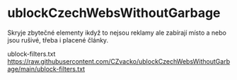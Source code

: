# ublockCzechWebsWithoutGarbage
Skryje zbytečné elementy ikdyž to nejsou reklamy ale zabírají místo a nebo jsou rušivé, třeba i placené články.

ublock-filters.txt
https://raw.githubusercontent.com/CZvacko/ublockCzechWebsWithoutGarbage/main/ublock-filters.txt
